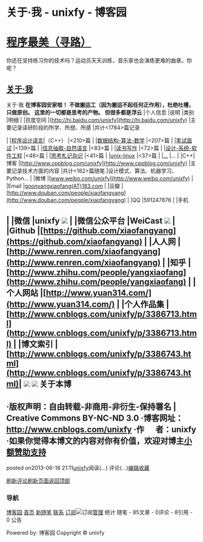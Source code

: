 
# 关于·我 - unixfy - 博客园
# [程序最美（寻路）](https://www.cnblogs.com/unixfy/)
你还在坚持练习你的技术吗？运动员天天训练，音乐家也会演练更难的曲章。你呢？
## [关于·我](https://www.cnblogs.com/unixfy/p/3143130.html)
关于·我
**在博客园安家啦！**
**不做搬运工（因为搬运不起任何正作用），杜绝吐槽，只做原创。**
**这里的一切都是思考的产物。**
**但很多都是浮云**
|个人信息
|说明
|类别
|明细
|
|百度空间
|[http://hi.baidu.com/unixfy](http://hi.baidu.com/unixfy)
|主要记录读研阶段的所学、所想、所感
|共计<1784>篇记录

|
|[程序设计语言](http://hi.baidu.com/unixfy/archive?type=tag&tag=%E7%A8%8B%E5%BA%8F%E8%AE%BE%E8%AE%A1%E8%AF%AD%E8%A8%80)|（C++）
|<210>篇
|
|[数据结构-算法-数学](http://hi.baidu.com/unixfy/archive?type=tag&tag=%E6%95%B0%E6%8D%AE%E7%BB%93%E6%9E%84-%E7%AE%97%E6%B3%95-%E6%95%B0%E5%AD%A6)
|<207>篇
|
|[笔试面试](http://hi.baidu.com/unixfy/archive?type=tag&tag=%E7%AC%94%E8%AF%95%E9%9D%A2%E8%AF%95)
|<139>篇
|
|[信息抽取-自然语言](http://hi.baidu.com/unixfy/archive?type=tag&tag=%E4%BF%A1%E6%81%AF%E6%8A%BD%E5%8F%96-%E8%87%AA%E7%84%B6%E8%AF%AD%E8%A8%80)
|<83>篇
|
|[读书写作](http://hi.baidu.com/unixfy/archive?type=tag&tag=%E8%AF%BB%E4%B9%A6%E5%86%99%E4%BD%9C)
|<72>篇
|
|[设计-系统-软件工程](http://hi.baidu.com/unixfy/archive?type=tag&tag=%E8%AE%BE%E8%AE%A1-%E7%B3%BB%E7%BB%9F-%E8%BD%AF%E4%BB%B6%E5%B7%A5%E7%A8%8B)
|<46>篇
|
|[思考札记杂记](http://hi.baidu.com/unixfy/archive?type=tag&tag=%E6%80%9D%E8%80%83%E6%9C%AD%E8%AE%B0%E6%9D%82%E8%AE%B0)
|<41>篇
|
|[unix-linux](http://hi.baidu.com/unixfy/archive?type=tag&tag=unix-linux)
|<37>篇
|
|[…](http://hi.baidu.com/unixfy/archive?type=tag)
|…
|
|C++|博客
|[http://www.cppblog.com/unixfy](http://www.cppblog.com/unixfy)
|主要记录技术方面的内容
|共计<182>篇随笔
|设计模式、算法、机器学习、Python…
|
|微博
|[www.weibo.com/unixfy](http://www.weibo.com/unixfy)
|
|Email
|[goonyangxiaofang(AT)163.com](mailto:goonyangxiaofang@163.com)
|
|豆瓣
|[http://www.douban.com/people/xiaofangyang](http://www.douban.com/people/xiaofangyang)
|
|QQ
|591247876
|
|手机

|
|微信
|unixfy
![](https://images0.cnblogs.com/blog/463570/201309/14215640-5870079c48ad435095e8134eda219e2c.jpg)
|
|微信公众平台
|WeiCast
![](https://images0.cnblogs.com/blog/463570/201309/14215738-824136bc739d499f9da7146ce14989e7.jpg)
|
|Github
|[https://github.com/xiaofangyang](https://github.com/xiaofangyang)
|
|人人网
|[http://www.renren.com/xiaofangyang](http://www.renren.com/xiaofangyang)
|
|知乎
|[http://www.zhihu.com/people/yangxiaofang](http://www.zhihu.com/people/yangxiaofang)
|
|个人网站
|[http://www.yuan314.com/](http://www.yuan314.com/)
|
|个人作品集
|[http://www.cnblogs.com/unixfy/p/3386713.html](http://www.cnblogs.com/unixfy/p/3386713.html)
|
|博文索引
|[http://www.cnblogs.com/unixfy/p/3386743.html](http://www.cnblogs.com/unixfy/p/3386743.html)|
![](https://images0.cnblogs.com/blog/463570/201309/14215905-ec34fba0ea854373be96110c550e2d72.jpg)
![](https://images0.cnblogs.com/blog/463570/201309/14215918-b0c524e809a24b78b0e7b6d968c4f4f0.jpg)
**关于本博**
---
·版权声明：自由转载-非商用-非衍生-保持署名 | Creative Commons BY-NC-ND 3.0
·博客网址：http://www.cnblogs.com/unixfy
·作      者：unixfy
·如果你觉得本博文的内容对你有价值，欢迎对博主[小额赞助支持](https://me.alipay.com/yangxiaofang)
---






posted on2013-06-18 21:11[unixfy](https://www.cnblogs.com/unixfy/)阅读(...) 评论(...)[编辑](https://i.cnblogs.com/EditPosts.aspx?postid=3143130)[收藏](#)


[刷新评论](javascript:void(0);)[刷新页面](#)[返回顶部](#top)







### 导航
[博客园](https://www.cnblogs.com/)
[首页](https://www.cnblogs.com/unixfy/)
[新随笔](https://i.cnblogs.com/EditPosts.aspx?opt=1)
[联系](https://msg.cnblogs.com/send/unixfy)
[订阅](https://www.cnblogs.com/unixfy/rss)![订阅](//www.cnblogs.com/images/xml.gif)[管理](https://i.cnblogs.com/)
统计
随笔 - 85文章 - 0评论 - 8引用 - 0
公告

Powered by:
博客园
Copyright © unixfy
